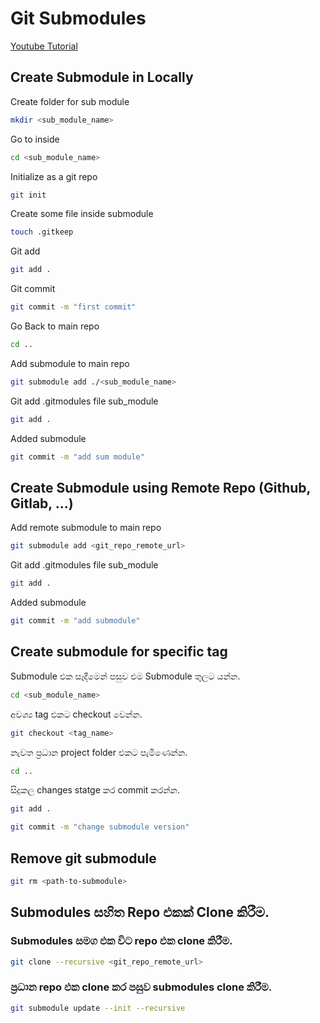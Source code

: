 # Git Submodules

[Youtube Tutorial](https://www.youtube.com/watch?v=ZYq3NJnO08U)

## Create Submodule in Locally

Create folder for sub module
```bash
mkdir <sub_module_name>
```

Go to inside
```bash
cd <sub_module_name>
```

Initialize as a git repo
```bash
git init
```

Create some file inside submodule
```bash
touch .gitkeep
```

Git add
```bash
git add .
```

Git commit
```bash
git commit -m "first commit"
```

Go Back to main repo
```bash
cd ..
```

Add submodule to main repo
```bash
git submodule add ./<sub_module_name>
```

Git add .gitmodules file sub_module
```bash
git add .
```

Added submodule 
```bash
git commit -m "add sum module"
```

## Create Submodule using Remote Repo (Github, Gitlab, ...)

Add remote submodule to main repo
```bash
git submodule add <git_repo_remote_url>
```

Git add .gitmodules file sub_module
```bash
git add .
```

Added submodule
```bash
git commit -m "add submodule"
```

## Create submodule for specific tag

Submodule එක සෑදීමෙන් පසුව එම Submodule තුලට යන්න.
```bash
cd <sub_module_name>
```

අවශ්‍ය tag එකට checkout වෙන්න.
```bash
git checkout <tag_name>
```

නැවත ප්‍රධාන project folder එකට පැමිණෙන්න.
```bash
cd ..
```

සිදුකල changes statge කර commit කරන්න.
```bash
git add .
```
```bash
git commit -m "change submodule version"
```

## Remove git submodule
```bash
git rm <path-to-submodule>
```

## Submodules සහිත Repo එකක් Clone කිරීම.

### Submodules සමග එක විට repo එක clone කිරීම.
```bash
git clone --recursive <git_repo_remote_url>
```

### ප්‍රධාන repo එක clone කර පසුව submodules clone කිරීම.
```bash
git submodule update --init --recursive
```
